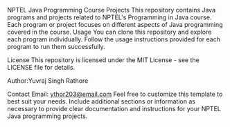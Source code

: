 NPTEL Java Programming Course Projects
This repository contains Java programs and projects related to NPTEL's Programming in Java course. Each program or project focuses on different aspects of Java programming covered in the course.
Usage
You can clone this repository and explore each program individually. Follow the usage instructions provided for each program to run them successfully.


License
This repository is licensed under the MIT License - see the LICENSE file for details.

Author:Yuvraj Singh Rathore

Contact
Email: ythor203@email.com
Feel free to customize this template to best suit your needs. Include additional sections or information as necessary to provide clear documentation and instructions for your NPTEL Java programming projects.

